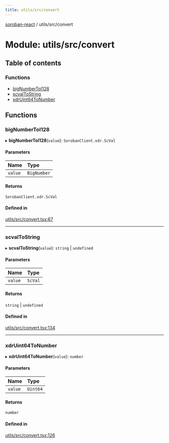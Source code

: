 ```yaml
---
title: utils/src/convert
---
```

[soroban-react](../README.md) / utils/src/convert

# Module: utils/src/convert

## Table of contents

### Functions

- [bigNumberToI128](utils_src_convert.md#bignumbertoi128)
- [scvalToString](utils_src_convert.md#scvaltostring)
- [xdrUint64ToNumber](utils_src_convert.md#xdruint64tonumber)

## Functions

### bigNumberToI128

▸ **bigNumberToI128**(`value`): `SorobanClient.xdr.ScVal`

#### Parameters

| Name | Type |
| :------ | :------ |
| `value` | `BigNumber` |

#### Returns

`SorobanClient.xdr.ScVal`

#### Defined in

[utils/src/convert.tsx:67](https://github.com/mauroepce/soroban-react/blob/18cabd0/packages/utils/src/convert.tsx#L67)

___

### scvalToString

▸ **scvalToString**(`value`): `string` \| `undefined`

#### Parameters

| Name | Type |
| :------ | :------ |
| `value` | `ScVal` |

#### Returns

`string` \| `undefined`

#### Defined in

[utils/src/convert.tsx:134](https://github.com/mauroepce/soroban-react/blob/18cabd0/packages/utils/src/convert.tsx#L134)

___

### xdrUint64ToNumber

▸ **xdrUint64ToNumber**(`value`): `number`

#### Parameters

| Name | Type |
| :------ | :------ |
| `value` | `Uint64` |

#### Returns

`number`

#### Defined in

[utils/src/convert.tsx:126](https://github.com/mauroepce/soroban-react/blob/18cabd0/packages/utils/src/convert.tsx#L126)
